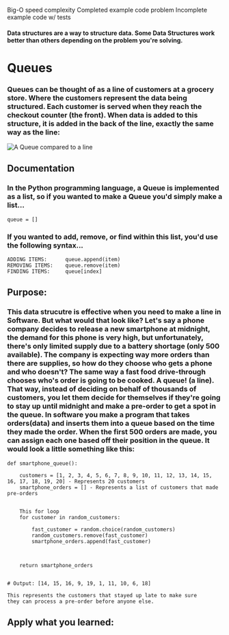 Big-O speed complexity
Completed example code problem
Incomplete example code w/ tests

#### Data structures are a way to structure data. Some Data Structures work better than others depending on the problem you're solving.


# Queues

### Queues can be thought of as a line of customers at a grocery store. Where the customers represent the data being structured. Each customer is served when they reach the checkout counter (the front). When data is added to this structure, it is added in the back of the line, exactly the same way as the line:

![A Queue compared to a line](https://github.com/joehawkens/data-structures-final/blob/main/Assets/QueueDiagram.PNG?raw=true)

## Documentation

### In the Python programming language, a Queue is implemented as a list, so if you wanted to make a Queue you'd simply make a list...
```
queue = []

```
### If you wanted to add, remove, or find within this list, you'd use the following syntax...
```
ADDING ITEMS:      queue.append(item)
REMOVING ITEMS:    queue.remove(item)    
FINDING ITEMS:     queue[index]

```


## Purpose:

### This data strucutre is effective when you need to make a line in Software. But what would that look like? Let's say a phone company decides to release a new smartphone at midnight, the demand for this phone is very high, but unfortunately, there's only limited supply due to a battery shortage (only 500 available). The company is expecting way more orders than there are supplies, so how do they choose who gets a phone and who doesn't? The same way a fast food drive-through chooses who's order is going to be cooked. A queue! (a line). That way, instead of deciding on behalf of thousands of customers, you let them decide for themselves if they're going to stay up until midnight and make a pre-order to get a spot in the queue. In software you make a program that takes orders(data) and inserts them into a queue based on the time they made the order. When the first 500 orders are made, you can assign each one based off their position in the queue. It would look a little something like this:

```
def smartphone_queue():

    customers = [1, 2, 3, 4, 5, 6, 7, 8, 9, 10, 11, 12, 13, 14, 15, 16, 17, 18, 19, 20] - Represents 20 customers
    smartphone_orders = [] - Represents a list of customers that made pre-orders


    This for loop 
    for customer in random_customers:

        fast_customer = random.choice(random_customers) 
        random_customers.remove(fast_customer)
        smartphone_orders.append(fast_customer) 



    return smartphone_orders


# Output: [14, 15, 16, 9, 19, 1, 11, 10, 6, 18] 

This represents the customers that stayed up late to make sure
they can process a pre-order before anyone else.

```


## Apply what you learned:

